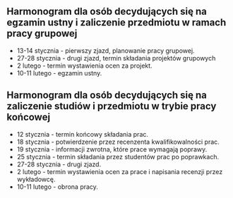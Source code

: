 ## Harmonogram dla osób decydujących się na egzamin ustny i zaliczenie przedmiotu w ramach pracy grupowej
* 13-14 stycznia - pierwszy zjazd, planowanie pracy grupowej.
* 27-28 stycznia - drugi zjazd, termin składania projektów grupowych
* 2 lutego - termin wystawienia ocen za projekt.
* 10-11 lutego - egzamin ustny.

## Harmonogram dla osób decydujących się na zaliczenie studiów i przedmiotu w trybie pracy końcowej
* 12 stycznia - termin końcowy składania prac.
* 18 stycznia - potwierdzenie przez recenzenta kwalifikowalności prac.
* 19 stycznia - informacji zwrotna, które prace wymagają poprawy.
* 25 stycznia - termin składania przez studentów prac po poprawkach.
* 27-28 stycznia - drugi zjazd.
* 2 lutego - termin wystawienia ocen za prace i napisania recenzji przez wykładowcę.
* 10-11 lutego - obrona pracy.